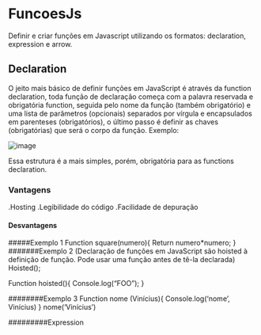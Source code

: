 # FuncoesJs
Definir e criar funções em Javascript utilizando os formatos: declaration, expression e arrow.

## Declaration

O jeito mais básico de definir funções em JavaScript é através da function declaration, toda função de declaração começa com a palavra reservada e obrigatória function, seguida pelo nome da função (também obrigatório) e uma lista de parâmetros (opcionais) separados por vírgula e encapsulados em parenteses (obrigatórios), o último passo é definir as chaves (obrigatórias) que será o corpo da função.
Exemplo:

![image](https://github.com/user-attachments/assets/4faf7c9b-9fc0-4887-8ffd-98ea6c152689)

Essa estrutura é a mais simples, porém, obrigatória para as functions declaration.

### Vantagens
.Hosting
.Legibilidade do código
.Facilidade de depuração

#### Desvantagens


#####Exemplo 1
Function square(numero){
	Return numero*numero;
}
#######Exemplo 2
(Declaração de funções em JavaScript são hoisted à definição de função. Pode usar uma função antes de tê-la declarada)
Hoisted();

Function hoisted(){
	Console.log(“FOO”);
}

########Exemplo 3
Function nome (Vinícius){
	Console.log(‘nome’, Vinícius)
}
nome(‘Vinícius’)

#########Expression
